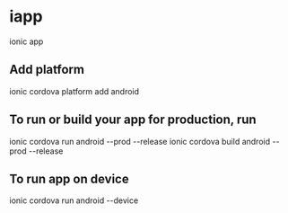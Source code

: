 # iapp
ionic app

## Add platform
ionic cordova platform add android
## To run or build your app for production, run
ionic cordova run android --prod --release
ionic cordova build android --prod --release
## To run app on device
ionic cordova run android --device
